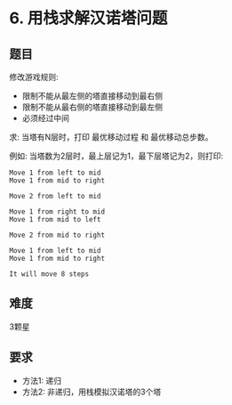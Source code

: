 # 6. 用栈求解汉诺塔问题

## 题目
修改游戏规则: 
* 限制不能从最左侧的塔直接移动到最右侧
* 限制不能从最右侧的塔直接移动到最左侧
* 必须经过中间

求: 当塔有N层时，打印 最优移动过程 和 最优移动总步数。


例如: 当塔数为2层时，最上层记为1，最下层塔记为2，则打印:
```text
Move 1 from left to mid
Move 1 from mid to right

Move 2 from left to mid

Move 1 from right to mid
Move 1 from mid to left

Move 2 from mid to right

Move 1 from left to mid
Move 1 from mid to right

It will move 8 steps
```

## 难度
3颗星


## 要求
* 方法1: 递归
* 方法2: 非递归，用栈模拟汉诺塔的3个塔
